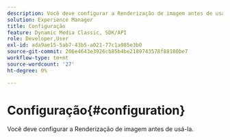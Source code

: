 ```yaml
---
description: Você deve configurar a Renderização de imagem antes de usá-la.
solution: Experience Manager
title: Configuração
feature: Dynamic Media Classic, SDK/API
role: Developer,User
exl-id: ada9ae15-5ab7-43b5-a021-77c1a985e3b0
source-git-commit: 206e4643e3926cb85b4be2189743578f88180be7
workflow-type: tm+mt
source-wordcount: '27'
ht-degree: 0%

---
```


# Configuração{#configuration}

Você deve configurar a Renderização de imagem antes de usá-la.
